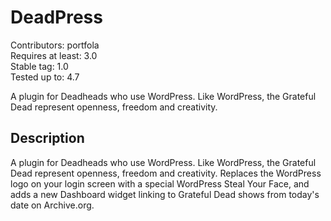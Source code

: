 # DeadPress
Contributors: portfola  
Requires at least: 3.0  
Stable tag: 1.0  
Tested up to: 4.7  

A plugin for Deadheads who use WordPress. Like WordPress, the Grateful Dead represent openness, freedom and creativity.

## Description

A plugin for Deadheads who use WordPress. Like WordPress, the Grateful Dead represent openness, freedom and creativity. Replaces the WordPress logo on your login screen with a special WordPress Steal Your Face, and adds a new Dashboard widget linking to Grateful Dead shows from today's date on Archive.org.
